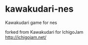 # kawakudari-nes
Kawakudari game for nes  

forked from Kawakudari for IchigoJam  
http://ichigojam.net/  

